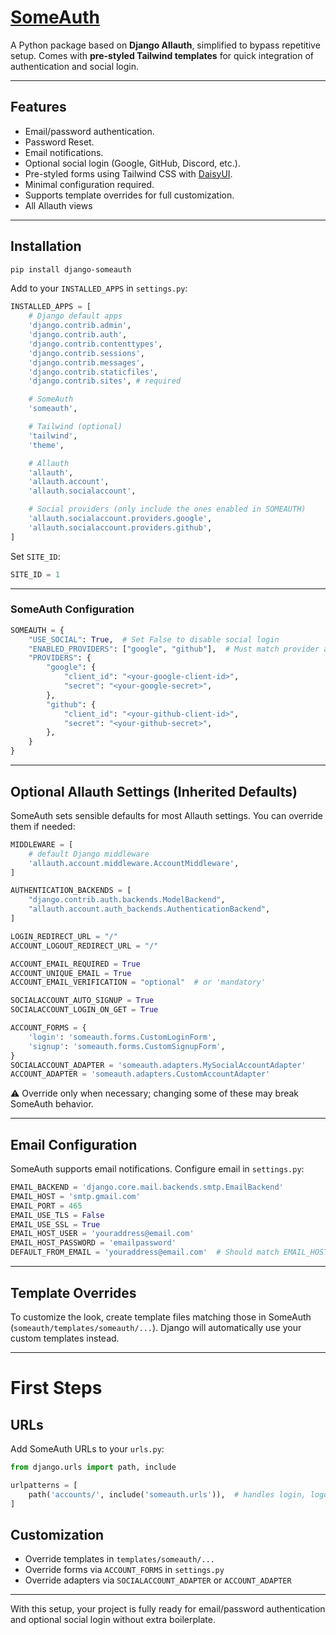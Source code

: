 # [SomeAuth](https://pypi.org/project/django-someauth/)

A Python package based on **Django Allauth**, simplified to bypass repetitive setup. Comes with **pre-styled Tailwind templates** for quick integration of authentication and social login.

---

## Features

- Email/password authentication.
- Password Reset.
- Email notifications.
- Optional social login (Google, GitHub, Discord, etc.).
- Pre-styled forms using Tailwind CSS with [DaisyUI](https://daisyui.com/).
- Minimal configuration required.
- Supports template overrides for full customization.
- All Allauth views

---

## Installation

```bash
pip install django-someauth
```

Add to your `INSTALLED_APPS` in `settings.py`:

```python
INSTALLED_APPS = [
    # Django default apps
    'django.contrib.admin',
    'django.contrib.auth',
    'django.contrib.contenttypes',
    'django.contrib.sessions',
    'django.contrib.messages',
    'django.contrib.staticfiles',
    'django.contrib.sites', # required

    # SomeAuth
    'someauth',

    # Tailwind (optional)
    'tailwind',
    'theme',

    # Allauth
    'allauth',
    'allauth.account',
    'allauth.socialaccount',

    # Social providers (only include the ones enabled in SOMEAUTH)
    'allauth.socialaccount.providers.google',
    'allauth.socialaccount.providers.github',
]
```

Set `SITE_ID`:

```python
SITE_ID = 1
```

---

### SomeAuth Configuration

```python
SOMEAUTH = {
    "USE_SOCIAL": True,  # Set False to disable social login
    "ENABLED_PROVIDERS": ["google", "github"],  # Must match provider apps in INSTALLED_APPS
    "PROVIDERS": {
        "google": {
            "client_id": "<your-google-client-id>",
            "secret": "<your-google-secret>",
        },
        "github": {
            "client_id": "<your-github-client-id>",
            "secret": "<your-github-secret>",
        },
    }
}
```

---

## Optional Allauth Settings (Inherited Defaults)

SomeAuth sets sensible defaults for most Allauth settings. You can override them if needed: 

```python
MIDDLEWARE = [
    # default Django middleware
    'allauth.account.middleware.AccountMiddleware',
]

AUTHENTICATION_BACKENDS = [
    "django.contrib.auth.backends.ModelBackend",
    "allauth.account.auth_backends.AuthenticationBackend",
]

LOGIN_REDIRECT_URL = "/"
ACCOUNT_LOGOUT_REDIRECT_URL = "/"

ACCOUNT_EMAIL_REQUIRED = True
ACCOUNT_UNIQUE_EMAIL = True
ACCOUNT_EMAIL_VERIFICATION = "optional"  # or 'mandatory'

SOCIALACCOUNT_AUTO_SIGNUP = True
SOCIALACCOUNT_LOGIN_ON_GET = True

ACCOUNT_FORMS = {
    'login': 'someauth.forms.CustomLoginForm',
    'signup': 'someauth.forms.CustomSignupForm',
}
SOCIALACCOUNT_ADAPTER = 'someauth.adapters.MySocialAccountAdapter'
ACCOUNT_ADAPTER = 'someauth.adapters.CustomAccountAdapter'
```

⚠️ Override only when necessary; changing some of these may break SomeAuth behavior.

---

## Email Configuration

SomeAuth supports email notifications. Configure email in `settings.py`:

```python
EMAIL_BACKEND = 'django.core.mail.backends.smtp.EmailBackend'
EMAIL_HOST = 'smtp.gmail.com'
EMAIL_PORT = 465
EMAIL_USE_TLS = False
EMAIL_USE_SSL = True
EMAIL_HOST_USER = 'youraddress@email.com'
EMAIL_HOST_PASSWORD = 'emailpassword'
DEFAULT_FROM_EMAIL = 'youraddress@email.com'  # Should match EMAIL_HOST_USER
```

---

## Template Overrides

To customize the look, create template files matching those in SomeAuth (`someauth/templates/someauth/...`). Django will automatically use your custom templates instead.

---

# First Steps

## URLs

Add SomeAuth URLs to your `urls.py`:

```python
from django.urls import path, include

urlpatterns = [
    path('accounts/', include('someauth.urls')),  # handles login, logout, signup, social auth
]
```

## Customization

- Override templates in `templates/someauth/...`
- Override forms via `ACCOUNT_FORMS` in `settings.py`
- Override adapters via `SOCIALACCOUNT_ADAPTER` or `ACCOUNT_ADAPTER`

---

With this setup, your project is fully ready for email/password authentication and optional social login without extra boilerplate.